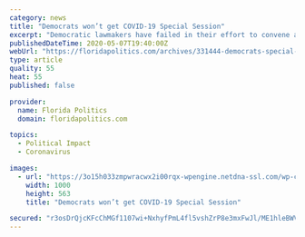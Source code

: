 ```yaml
---
category: news
title: "Democrats won’t get COVID-19 Special Session"
excerpt: "Democratic lawmakers have failed in their effort to convene a Special Legislative Session to address the effects of the novel coronavirus outbreak in the state. 18 Senators and 51 House members voted against the calls for a Special Session."
publishedDateTime: 2020-05-07T19:40:00Z
webUrl: "https://floridapolitics.com/archives/331444-democrats-special-session-fails"
type: article
quality: 55
heat: 55
published: false

provider:
  name: Florida Politics
  domain: floridapolitics.com

topics:
  - Political Impact
  - Coronavirus

images:
  - url: "https://3o15h033zmpwracwx2i00rqx-wpengine.netdna-ssl.com/wp-content/uploads/2020/04/coronavirus-florida-mask-1000x563.jpeg"
    width: 1000
    height: 563
    title: "Democrats won’t get COVID-19 Special Session"

secured: "r3osDrQjcKFcChMGf1107wi+NxhyfPmL4fl5vshZrP8e3mxFwJl/ME1hleBWV48Xq8FYARpOg2IyydFVfhhtTh5is1Hh1kbqHZWjY3jJZgxsIC8UqNgDMSS3VyG/LkwlqHp5HIjuPAbZZSzAz/z2bR6ZF/Qmq6A1fDrSFamYMQ9wzdC6Ot2igluA07+nKbZZnMSMdiRM7C1ZDGsHVKW++I2UjkAnXrAY45hYy/WVXun79aktk2GcGqbX7EGx+fHg0NOW5nBI9O8dZNLTZOrYMpyCRuDzCTWmh8TF0vMu/pwAEEQp0kWJ52C/MUQOB1EV;Jfotru7l2DnbNsKvwaFtsA=="
---
```


